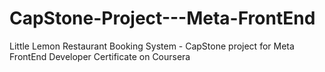 # CapStone-Project---Meta-FrontEnd
Little Lemon Restaurant Booking System - CapStone project for Meta FrontEnd Developer Certificate on Coursera
